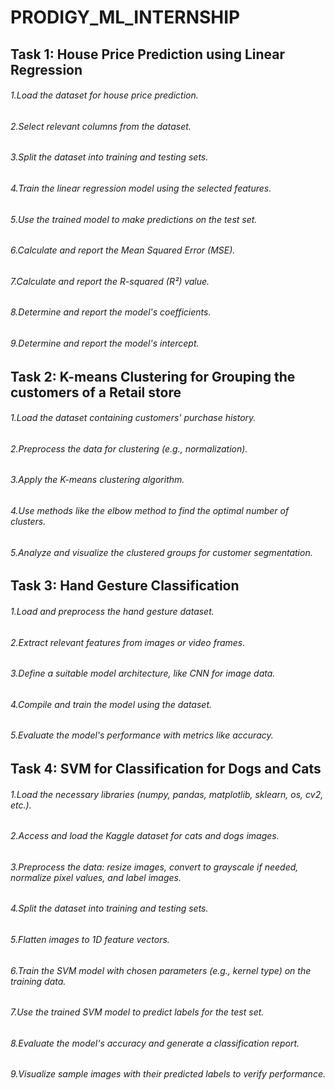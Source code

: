 # PRODIGY_ML_INTERNSHIP
## Task 1: House Price Prediction using Linear Regression
 ###### 1.Load the dataset for house price prediction.
 ###### 2.Select relevant columns from the dataset.
 ###### 3.Split the dataset into training and testing sets.
 ###### 4.Train the linear regression model using the selected features.
 ###### 5.Use the trained model to make predictions on the test set.
 ###### 6.Calculate and report the Mean Squared Error (MSE).
 ###### 7.Calculate and report the R-squared (R²) value.
 ###### 8.Determine and report the model's coefficients.
 ###### 9.Determine and report the model's intercept.
## Task 2: K-means Clustering for Grouping the customers of a Retail store
 ###### 1.Load the dataset containing customers' purchase history.
 ###### 2.Preprocess the data for clustering (e.g., normalization).
 ###### 3.Apply the K-means clustering algorithm.
 ###### 4.Use methods like the elbow method to find the optimal number of clusters.
 ###### 5.Analyze and visualize the clustered groups for customer segmentation.
## Task 3: Hand Gesture Classification
 ###### 1.Load and preprocess the hand gesture dataset.
 ###### 2.Extract relevant features from images or video frames.
 ###### 3.Define a suitable model architecture, like CNN for image data.
 ###### 4.Compile and train the model using the dataset.
 ###### 5.Evaluate the model's performance with metrics like accuracy.
## Task 4: SVM for Classification for Dogs and Cats
 ###### 1.Load the necessary libraries (numpy, pandas, matplotlib, sklearn, os, cv2, etc.).
 ###### 2.Access and load the Kaggle dataset for cats and dogs images.
 ###### 3.Preprocess the data: resize images, convert to grayscale if needed, normalize pixel values, and label images.
 ###### 4.Split the dataset into training and testing sets.
 ###### 5.Flatten images to 1D feature vectors.
 ###### 6.Train the SVM model with chosen parameters (e.g., kernel type) on the training data.
 ###### 7.Use the trained SVM model to predict labels for the test set.
 ###### 8.Evaluate the model's accuracy and generate a classification report.
 ###### 9.Visualize sample images with their predicted labels to verify performance.
